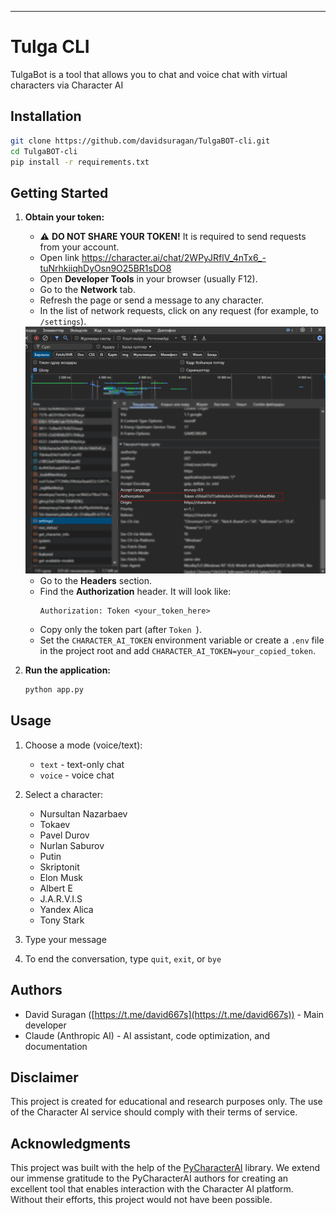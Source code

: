 
-----

# Tulga CLI
TulgaBot is a tool that allows you to chat and voice chat with virtual characters via Character AI

## Installation

```bash
git clone https://github.com/davidsuragan/TulgaBOT-cli.git
cd TulgaBOT-cli
pip install -r requirements.txt
```

## Getting Started

1.  **Obtain your token:**
    *   ⚠️ **DO NOT SHARE YOUR TOKEN!** It is required to send requests from your account.
    *   Open link https://character.ai/chat/2WPyJRflV_4nTx6_-tuNrhkiiqhDyOsn9O25BR1sDO8
    *   Open **Developer Tools** in your browser (usually F12).
    *   Go to the **Network** tab.
    *   Refresh the page or send a message to any character.
    *   In the list of network requests, click on any request (for example, to `/settings`).
    <img src="https://github.com/dauitsuragan002/tulgatts/raw/main/img/asset.jpg" alt="How to find the Authorization Token" width="650"/>

    *   Go to the **Headers** section.
    *   Find the **Authorization** header. It will look like:
        ```
        Authorization: Token <your_token_here>
        ```
    *   Copy only the token part (after `Token `).
    *   Set the `CHARACTER_AI_TOKEN` environment variable or create a `.env` file in the project root and add `CHARACTER_AI_TOKEN=your_copied_token`.

2.  **Run the application:**

    ```bash
    python app.py
    ```

## Usage

1.  Choose a mode (voice/text):

      * `text` - text-only chat
      * `voice` - voice chat

2.  Select a character:

      * Nursultan Nazarbaev
      * Tokaev
      * Pavel Durov
      * Nurlan Saburov
      * Putin
      * Skriptonit
      * Elon Musk
      * Albert E
      * J.A.R.V.I.S
      * Yandex Alica
      * Tony Stark

3.  Type your message

4.  To end the conversation, type `quit`, `exit`, or `bye`

## Authors

  - David Suragan ([https://t.me/david667s](https://t.me/david667s)) - Main developer
  - Claude (Anthropic AI) - AI assistant, code optimization, and documentation

## Disclaimer

This project is created for educational and research purposes only. The use of the Character AI service should comply with their terms of service.

## Acknowledgments

This project was built with the help of the [PyCharacterAI](https://github.com/Xtr4F/PyCharacterAI) library. We extend our immense gratitude to the PyCharacterAI authors for creating an excellent tool that enables interaction with the Character AI platform. Without their efforts, this project would not have been possible.
